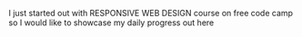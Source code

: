 I just started out with RESPONSIVE WEB DESIGN course on free code camp so I would like to showcase my daily progress out here
